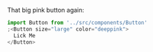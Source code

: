 That big pink button again:

```jsx
import Button from '../src/components/Button'
;<Button size="large" color="deeppink">
  Lick Me
</Button>
```
